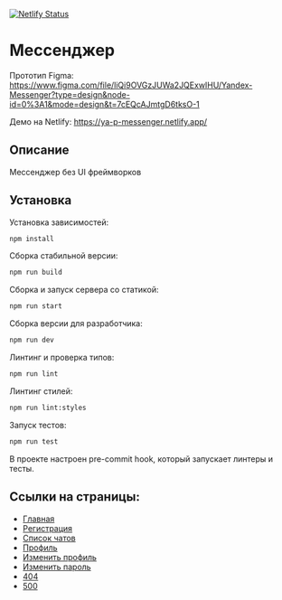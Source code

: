 [![Netlify Status](https://api.netlify.com/api/v1/badges/b0a60cf8-44ab-4dad-aa26-e586f8fcf2f9/deploy-status)](https://app.netlify.com/sites/ya-p-messenger/deploys)

# Мессенджер

Прототип Figma: https://www.figma.com/file/liQi9OVGzJUWa2JQExwIHU/Yandex-Messenger?type=design&node-id=0%3A1&mode=design&t=7cEQcAJmtgD6tksO-1

Демо на Netlify: https://ya-p-messenger.netlify.app/

## Описание

Мессенджер без UI фреймворков

## Установка

Установка зависимостей:

```bash
npm install
```

Сборка стабильной версии:

```bash
npm run build
```

Сборка и запуск сервера со статикой:

```bash
npm run start
```

Сборка версии для разработчика:

```bash
npm run dev
```

Линтинг и проверка типов:

```bash
npm run lint
```

Линтинг стилей:

```bash
npm run lint:styles
```

Запуск тестов:

```bash
npm run test
```

В проекте настроен pre-commit hook, который запускает линтеры и тесты.

## Ссылки на страницы:

- [Главная](https://ya-p-messenger.netlify.app/)
- [Регистрация](https://ya-p-messenger.netlify.app/sign-up)
- [Список чатов](https://ya-p-messenger.netlify.app/chats)
- [Профиль](https://ya-p-messenger.netlify.app/profile)
- [Изменить профиль](https://ya-p-messenger.netlify.app/change-profile)
- [Изменить пароль](https://ya-p-messenger.netlify.app/change-password)
- [404](https://ya-p-messenger.netlify.app/404)
- [500](https://ya-p-messenger.netlify.app/500)
